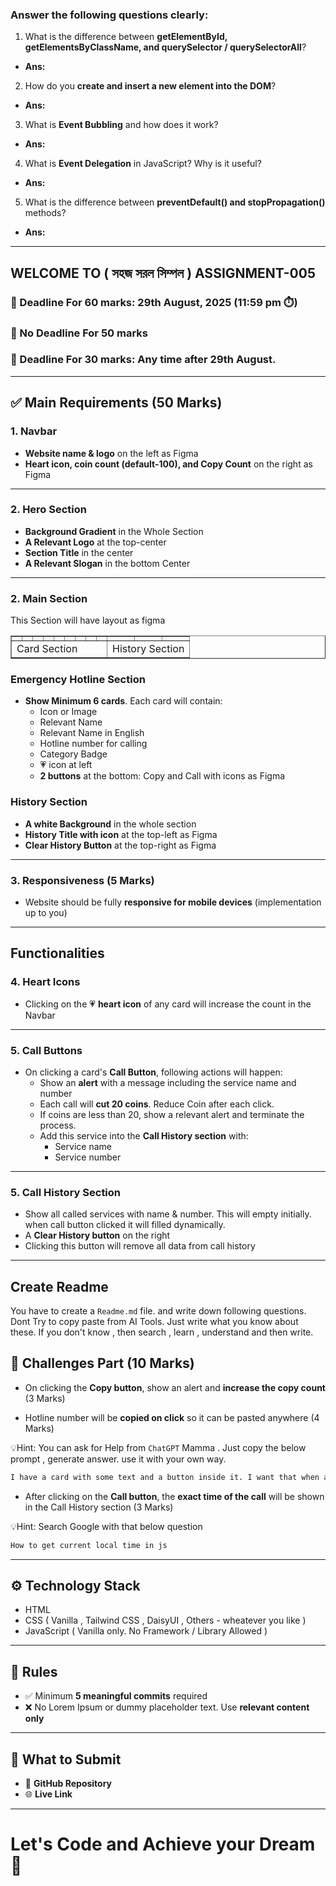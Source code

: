 ### Answer the following questions clearly:

1. What is the difference between **getElementById, getElementsByClassName, and querySelector / querySelectorAll**?

-   **Ans:**

2. How do you **create and insert a new element into the DOM**?

-   **Ans:**

3. What is **Event Bubbling** and how does it work?

-   **Ans:**

4. What is **Event Delegation** in JavaScript? Why is it useful?

-   **Ans:**

5. What is the difference between **preventDefault() and stopPropagation()** methods?

-   **Ans:**

---

## WELCOME TO ( সহজ সরল সিম্পল ) ASSIGNMENT-005

### 📅 Deadline For 60 marks: 29th August, 2025 (11:59 pm ⏱️)

### 📅 No Deadline For 50 marks

### 📅 Deadline For 30 marks: Any time after 29th August.

---

## ✅ Main Requirements (50 Marks)

### 1. Navbar

-   **Website name & logo** on the left as Figma
-   **Heart icon, coin count (default-100), and Copy Count** on the right as Figma

---

### 2. Hero Section

-   **Background Gradient** in the Whole Section
-   **A Relevant Logo** at the top-center
-   **Section Title** in the center
-   **A Relevant Slogan** in the bottom Center

---

### 2. Main Section

This Section will have layout as figma

<table border=1 width="100%" cellpadding="50">
<tr>
    <td></td>
    <td></td>
    <td></td>
    <td></td>
    <td></td>
    <td></td>
    <td></td>
    <td></td>
    <td></td>
    <td></td>
    <td></td>
    <td></td>
 </tr>
 <tr>
    <td colspan=9 >Card Section</td>
    <td colspan=3>History Section</td>
 </tr>
</table>

### Emergency Hotline Section

-   **Show Minimum 6 cards**. Each card will contain:
    -   Icon or Image
    -   Relevant Name
    -   Relevant Name in English
    -   Hotline number for calling
    -   Category Badge
    -   💗 icon at left
    -   **2 buttons** at the bottom: Copy and Call with icons as Figma

### History Section

-   **A white Background** in the whole section
-   **History Title with icon** at the top-left as Figma
-   **Clear History Button** at the top-right as Figma

---

### 3. Responsiveness (5 Marks)

-   Website should be fully **responsive for mobile devices** (implementation up to you)

---

## Functionalities

### 4. Heart Icons

-   Clicking on the 💗 **heart icon** of any card will increase the count in the Navbar

---

### 5. Call Buttons

-   On clicking a card's **Call Button**, following actions will happen:
    -   Show an **alert** with a message including the service name and number
    -   Each call will **cut 20 coins**. Reduce Coin after each click.
    -   If coins are less than 20, show a relevant alert and terminate the process.
    -   Add this service into the **Call History section** with:
        -   Service name
        -   Service number

---

### 5. Call History Section

-   Show all called services with name & number. This will empty initially. when call button clicked it will filled dynamically.
-   A **Clear History button** on the right
-   Clicking this button will remove all data from call history

---

## Create Readme

You have to create a `Readme.md` file. and write down following questions. Dont Try to copy paste from AI Tools. Just write what you know about these. If you don't know , then search , learn , understand and then write.

## 🧪 Challenges Part (10 Marks)

-   On clicking the **Copy button**, show an alert and **increase the copy count** (3 Marks)

-   Hotline number will be **copied on click** so it can be pasted anywhere (4 Marks)

💡Hint: You can ask for Help from `ChatGPT` Mamma . Just copy the below prompt , generate answer. use it with your own way.

```bash
I have a card with some text and a button inside it. I want that when a user clicks the button, some specific text from the card is copied to the clipboard using JavaScript. Please provide the code and explain it step by step.
```

-   After clicking on the **Call button**, the **exact time of the call** will be shown in the Call History section (3 Marks)

💡Hint: Search Google with that below question

```bash
How to get current local time in js
```

---

## ⚙️ Technology Stack

-   HTML
-   CSS ( Vanilla , Tailwind CSS , DaisyUI , Others - wheatever you like )
-   JavaScript ( Vanilla only. No Framework / Library Allowed )

---

## 📌 Rules

-   ✅ Minimum **5 meaningful commits** required
-   ❌ No Lorem Ipsum or dummy placeholder text. Use **relevant content only**

---

## 🔗 What to Submit

-   📂 **GitHub Repository**
-   🌐 **Live Link**

---

# Let's Code and Achieve your Dream 🎯
